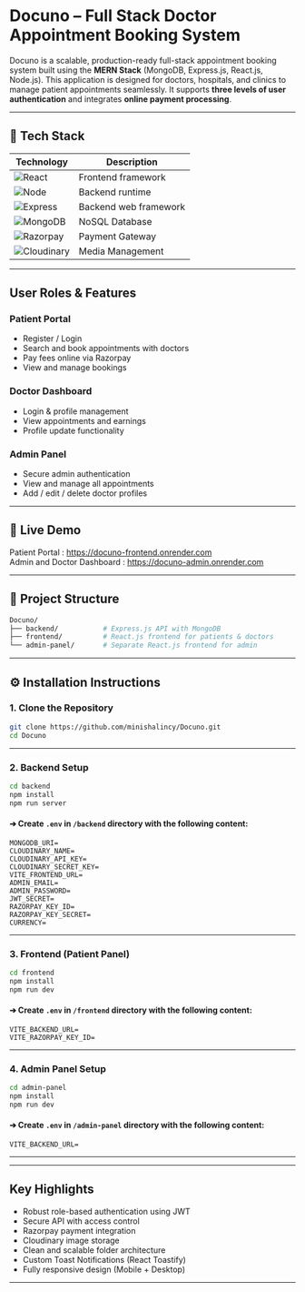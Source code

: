 # Docuno – Full Stack Doctor Appointment Booking System

Docuno is a scalable, production-ready full-stack appointment booking system built using the **MERN Stack** (MongoDB, Express.js, React.js, Node.js). This application is designed for doctors, hospitals, and clinics to manage patient appointments seamlessly. It supports **three levels of user authentication** and integrates **online payment processing**.

---

## 🔧 Tech Stack

| Technology                                                                                                                 | Description           |
| -------------------------------------------------------------------------------------------------------------------------- | --------------------- |
| ![React](https://img.shields.io/badge/Frontend-React.js-61DAFB?style=flat\&logo=react\&logoColor=white)                    | Frontend framework    |
| ![Node](https://img.shields.io/badge/Backend-Node.js-339933?style=flat\&logo=nodedotjs\&logoColor=white)                   | Backend runtime       |
| ![Express](https://img.shields.io/badge/API-Express.js-000000?style=flat\&logo=express\&logoColor=white)                   | Backend web framework |
| ![MongoDB](https://img.shields.io/badge/Database-MongoDB-47A248?style=flat\&logo=mongodb\&logoColor=white)                 | NoSQL Database        |
| ![Razorpay](https://img.shields.io/badge/Payment-Razorpay-02042B?style=flat\&logo=razorpay\&logoColor=white)               | Payment Gateway       |
| ![Cloudinary](https://img.shields.io/badge/Image%20Hosting-Cloudinary-3448C5?style=flat\&logo=cloudinary\&logoColor=white) | Media Management      |

---

##  User Roles & Features

###  Patient Portal

* Register / Login
* Search and book appointments with doctors
* Pay fees online via Razorpay
* View and manage bookings

### Doctor Dashboard

* Login & profile management
* View appointments and earnings
* Profile update functionality

###  Admin Panel

* Secure admin authentication
* View and manage all appointments
* Add / edit / delete doctor profiles

---

## 🔗 Live Demo

Patient Portal : https://docuno-frontend.onrender.com
<br/>
Admin and Doctor Dashboard : https://docuno-admin.onrender.com

---

## 📁 Project Structure

```bash
Docuno/
├── backend/           # Express.js API with MongoDB
├── frontend/          # React.js frontend for patients & doctors
└── admin-panel/       # Separate React.js frontend for admin
```

---

## ⚙️ Installation Instructions

### 1. Clone the Repository

```bash
git clone https://github.com/minishalincy/Docuno.git
cd Docuno
```

---

### 2. Backend Setup

```bash
cd backend
npm install
npm run server
```

#### ➔ Create `.env` in `/backend` directory with the following content:

```env
MONGODB_URI=
CLOUDINARY_NAME=
CLOUDINARY_API_KEY=
CLOUDINARY_SECRET_KEY=
VITE_FRONTEND_URL=
ADMIN_EMAIL=
ADMIN_PASSWORD=
JWT_SECRET=
RAZORPAY_KEY_ID=
RAZORPAY_KEY_SECRET=
CURRENCY=
```

---

### 3. Frontend (Patient Panel)

```bash
cd frontend
npm install
npm run dev
```

#### ➔ Create `.env` in `/frontend` directory with the following content:

```env
VITE_BACKEND_URL=
VITE_RAZORPAY_KEY_ID=
```

---

### 4. Admin Panel Setup

```bash
cd admin-panel
npm install
npm run dev
```

#### ➔ Create `.env` in `/admin-panel` directory with the following content:

```env
VITE_BACKEND_URL=
```

---

---

##  Key Highlights

* Robust role-based authentication using JWT
* Secure API with access control
* Razorpay payment integration
* Cloudinary image storage
* Clean and scalable folder architecture
* Custom Toast Notifications (React Toastify)
* Fully responsive design (Mobile + Desktop)

---


